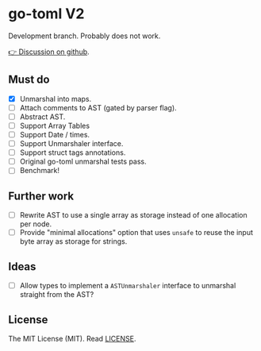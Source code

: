 # go-toml V2

Development branch. Probably does not work.

[👉 Discussion on github](https://github.com/pelletier/go-toml/discussions/471).

## Must do

- [x] Unmarshal into maps.
- [ ] Attach comments to AST (gated by parser flag).
- [ ] Abstract AST.
- [ ] Support Array Tables
- [ ] Support Date / times.
- [ ] Support Unmarshaler interface.
- [ ] Support struct tags annotations.
- [ ] Original go-toml unmarshal tests pass.
- [ ] Benchmark!

## Further work

- [ ] Rewrite AST to use a single array as storage instead of one allocation per
      node.
- [ ] Provide "minimal allocations" option that uses `unsafe` to reuse the input
      byte array as storage for strings.

## Ideas

- [ ] Allow types to implement a `ASTUnmarshaler` interface to unmarshal
      straight from the AST?

## License

The MIT License (MIT). Read [LICENSE](LICENSE).
